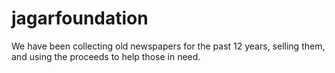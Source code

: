 # jagarfoundation
We have been collecting old newspapers for the past 12 years, selling them, and using the proceeds to help those in need.
